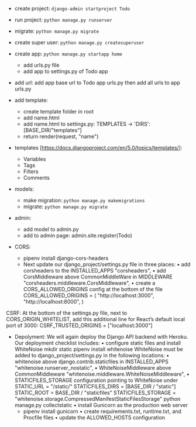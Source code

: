 - create project: `django-admin startproject Todo`
- run project: `python manage.py runserver`
- migrate: `python manage.py migrate`
- create super user: `python manage.py createsuperuser`
- create app: `python manage.py startapp home`
  - add urls.py file
  - add app to settings.py of Todo app
- add url: add app base url to Todo app urls.py then add all urls to app urls.py
- add template:
  - create template folder in root
  - add name.html
  - add name.html to settings.py: TEMPLATES -> 'DIRS': [BASE_DIR/"templates"]
  - return render(request, "name")
- templates [https://docs.djangoproject.com/en/5.0/topics/templates/]:
  - Variables
  - Tags
  - Filters
  - Comments
- models:
  - make migration: `python manage.py makemigrations`
  - migrate:  `python manage.py migrate`
- admin:
  - add model to admin.py
  - add to admin page: admin.site.register(Todo)

- CORS:
  -  pipenv install django-cors-headers
  -  Next update our django_project/settings.py file in three places:
    • add corsheaders to the INSTALLED_APPS
      "corsheaders",
    • add CorsMiddleware above CommonMiddleWare in MIDDLEWARE
      "corsheaders.middleware.CorsMiddleware",
    • create a CORS_ALLOWED_ORIGINS config at the bottom of the file
      CORS_ALLOWED_ORIGINS = (
          "http://localhost:3000",
          "http://localhost:8000",
      )

CSRF:
  At the bottom of the settings.py file, next to CORS_ORIGIN_WHITELIST, add this additional line for React’s default local port of 3000:
    CSRF_TRUSTED_ORIGINS = ["localhost:3000"]


- Depolyment: 
  We will again deploy the Django API backend with Heroku. Our deployment checklist includes:
  • configure static files and install WhiteNoise
    mkdir static
    pipenv install whitenoise
    WhiteNoise must be added to django_project/settings.py in the following locations:
      • whitenoise above django.contrib.staticfiles in INSTALLED_APPS 
        "whitenoise.runserver_nostatic",
      • WhiteNoiseMiddleware above CommonMiddleware
        "whitenoise.middleware.WhiteNoiseMiddleware",
      • STATICFILES_STORAGE configuration pointing to WhiteNoise under STATIC_URL = "/static/"
        STATICFILES_DIRS = [BASE_DIR / "static"]
        STATIC_ROOT = BASE_DIR / "staticfiles"
        STATICFILES_STORAGE = "whitenoise.storage.CompressedManifestStaticFilesStorage"
      python manage.py collectstatic
  • install Gunicorn as the production web server
    - pipenv install gunicorn
  • create requirements.txt, runtime.txt, and Procfile files
  • update the ALLOWED_HOSTS configuration